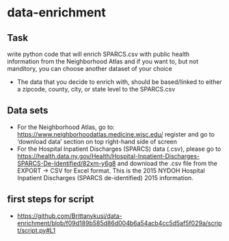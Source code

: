 # data-enrichment

## Task
write python code that will enrich SPARCS.csv with public health information from the Neighborhood Atlas and if you want to, but not manditory, you can choose another dataset of your choice
- The data that you decide to enrich with, should be based/linked to either a zipcode, county, city, or state level to the SPARCS.csv

## Data sets
- For the Neighborhood Atlas, go to: https://www.neighborhoodatlas.medicine.wisc.edu/ register and go to ‘download data’ section on top right-hand side of screen
- For the Hospital Inpatient Discharges (SPARCS) data (.csv), please go to https://health.data.ny.gov/Health/Hospital-Inpatient-Discharges-SPARCS-De-Identified/82xm-y6g8 and download the .csv file from the EXPORT -> CSV for Excel format. This is the 2015 NYDOH Hospital Inpatient Discharges (SPARCS de-identified) 2015 information.  

## first steps for script
- https://github.com/Brittanykusi/data-enrichment/blob/f09d189b585d86d004b6a54acb4cc5d5af5f029a/script/script.py#L1


